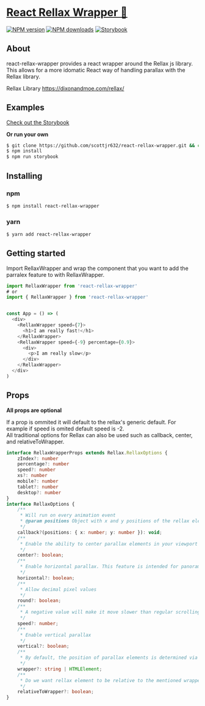 # [React Rellax Wrapper 🎁](https://github.com/scottjr632/react-rellax-wrapper)

[![NPM version](http://img.shields.io/npm/v/react-rellax-wrapper.svg)](https://www.npmjs.com/package/react-rellax-wrapper)
[![NPM downloads](http://img.shields.io/npm/dm/react-rellax-wrapper.svg)](https://www.npmjs.com/package/react-rellax-wrapper)
[![Storybook](https://cdn.jsdelivr.net/gh/storybookjs/brand@master/badge/badge-storybook.svg)](https://scottjr632.github.io/react-rellax-wrapper/)

## About  

react-rellax-wrapper provides a react wrapper around the Rellax js library. This allows for a more idomatic React way of handling parallax with the Rellax library.

Rellax Library https://dixonandmoe.com/rellax/  

## Examples

[Check out the Storybook](https://scottjr632.github.io/react-rellax-wrapper/)

__Or run your own__
```sh
$ git clone https://github.com/scottjr632/react-rellax-wrapper.git && cd react-rellax-wrapper
$ npm install
$ npm run storybook
```

## Installing

### npm
```sh
$ npm install react-rellax-wrapper
```
### yarn
```sh
$ yarn add react-rellax-wrapper
```

## Getting started 

Import RellaxWrapper and wrap the component that you want to add the parralex feature to with RellaxWrapper.

```js
import RellaxWrapper from 'react-rellax-wrapper'
# or
import { RellaxWrapper } from 'react-rellax-wrapper'
```

```js

const App = () => (
  <div>
    <RellaxWrapper speed={7}>
      <h1>I am really fast!</h1>
    </RellaxWrapper>
    <RellaxWrapper speed={-9} percentage={0.9}>
      <div>
        <p>I am really slow</p>
      </div>
    </RellaxWrapper>
  </div>
)

```

## Props

__All props are optional__

If a prop is ommited it will default to the rellax's generic default. For example if speed is omited default speed is -2.  
All traditional options for Rellax can also be used such as callback, center, and relativeToWrapper.

```ts
interface RellaxWrapperProps extends Rellax.RellaxOptions {
    zIndex?: number
    percentage?: number
    speed?: number
    xs?: number
    mobile?: number
    tablet?: number
    desktop?: number
}
interface RellaxOptions {
    /**
     * Will run on every animation event
     * @param positions Object with x and y positions of the rellax element
     */
    callback?(positions: { x: number; y: number }): void;
    /**
     * Enable the ability to center parallax elements in your viewport
     */
    center?: boolean;
    /**
     * Enable horizontal parallax. This feature is intended for panoramic style websites, where users scroll horizontally instead of vertically
     */
    horizontal?: boolean;
    /**
     * Allow decimal pixel values
     */
    round?: boolean;
    /**
     * A negative value will make it move slower than regular scrolling, and a positive value will make it move faster
     */
    speed?: number;
    /**
     * Enable vertical parallax
     */
    vertical?: boolean;
    /**
     * By default, the position of parallax elements is determined via the scroll position of the body. Passing in the wrapper property will tell Rellax to watch that element instead
     */
    wrapper?: string | HTMLElement;
    /**
     * Do we want rellax element to be relative to the mentioned wrapper.
     */
    relativeToWrapper?: boolean;
}

```
